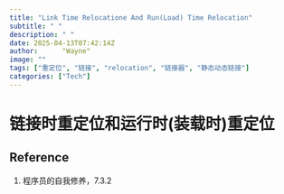 ```yaml
---
title: "Link Time Relocatione And Run(Load) Time Relocation"
subtitle: " "
description: " "
date: 2025-04-13T07:42:14Z
author:      "Wayne"
image: ""
tags: ["重定位", "链接", "relocation", "链接器", "静态动态链接"]
categories: ["Tech"]
---
```


# 链接时重定位和运行时(装载时)重定位

## Reference

1. 程序员的自我修养，7.3.2

